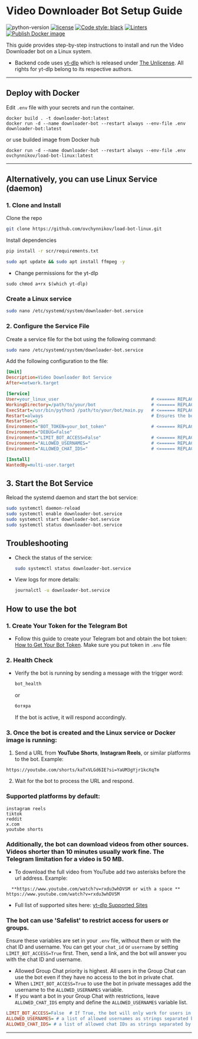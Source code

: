 # Video Downloader Bot Setup Guide

![python-version](https://img.shields.io/badge/python-3.9_3.13-blue.svg)
[![license](https://img.shields.io/badge/License-MIT-blue.svg)](LICENSE)
[![Code style: black](https://img.shields.io/badge/code%20style-black-000000.svg)](https://github.com/psf/black)
[![Linters](https://github.com/ovchynnikov/load-bot-linux/actions/workflows/linets.yml/badge.svg)](https://github.com/ovchynnikov/load-bot-linux/actions/workflows/linets.yml)
[![Publish Docker image](https://github.com/ovchynnikov/load-bot-linux/actions/workflows/github-actions-push-image.yml/badge.svg)](https://github.com/ovchynnikov/load-bot-linux/actions/workflows/github-actions-push-image.yml)

This guide provides step-by-step instructions to install and run the Video Downloader bot on a Linux system.
- Backend code uses [yt-dlp](https://github.com/yt-dlp/yt-dlp) which is released under [The Unlicense](https://unlicense.org/). All rights for yt-dlp belong to its respective authors.
---

## Deploy with Docker


Edit `.env` file with your secrets and run the container.

```
docker build . -t downloader-bot:latest
docker run -d --name downloader-bot --restart always --env-file .env downloader-bot:latest
```
or use builded image from Docker hub
```
docker run -d --name downloader-bot --restart always --env-file .env ovchynnikov/load-bot-linux:latest
```
---

## Alternatively, you can use Linux Service (daemon) 
### 1. Clone and Install
Clone the repo
```sh
git clone https://github.com/ovchynnikov/load-bot-linux.git
```

Install dependencies
```bash
pip install -r scr/requirements.txt
```
```sh
sudo apt update && sudo apt install ffmpeg -y
```
- Change permissions for the yt-dlp
```
sudo chmod a+rx $(which yt-dlp)
```

### Create a Linux service

```sh
sudo nano /etc/systemd/system/downloader-bot.service
```

### 2. Configure the Service File

Create a service file for the bot using the following command:
```bash
sudo nano /etc/systemd/system/downloader-bot.service
```

Add the following configuration to the file:
```ini
[Unit]
Description=Video Downloader Bot Service
After=network.target

[Service]
User=your_linux_user                                   # <====== REPLACE `your_linux_user` with the username that will run the bot.
WorkingDirectory=/path/to/your/bot                     # <====== REPLACE THIS with the absolute path to your bot's folder.
ExecStart=/usr/bin/python3 /path/to/your/bot/main.py   # <====== REPLACE THIS with the command to start your bot. Adjust if you're using a virtual environment.
Restart=always                                         # Ensures the bot restarts automatically if it crashes.
RestartSec=5
Environment="BOT_TOKEN=your_bot_token"                 # <====== REPLACE THIS with your bot token.
Environment="DEBUG=False"
Environment="LIMIT_BOT_ACCESS=False"                   # <====== REPLACE THIS (value is optional. False by default) Type: Boolean
Environment="ALLOWED_USERNAMES="                       # <====== REPLACE THIS (value is optional) Type: string separated by commas. Example: ALLOWED_USERNAMES=username1,username2,username3
Environment="ALLOWED_CHAT_IDS="                        # <====== REPLACE THIS (value is optional) Type: string separated by commas  Example: ALLOWED_CHAT_IDS=12349,12345,123456

[Install]
WantedBy=multi-user.target
```

## 3. Start the Bot Service

Reload the systemd daemon and start the bot service:

```bash
sudo systemctl daemon-reload
sudo systemctl enable downloader-bot.service
sudo systemctl start downloader-bot.service
sudo systemctl status downloader-bot.service
```

## Troubleshooting

- Check the status of the service:
  ```sh
  sudo systemctl status downloader-bot.service
  ```
- View logs for more details:
  ```sh
  journalctl -u downloader-bot.service
  ```

## How to use the bot

### 1. Create Your Token for the Telegram Bot
- Follow this guide to create your Telegram bot and obtain the bot token:
  [How to Get Your Bot Token](https://www.freecodecamp.org/news/how-to-create-a-telegram-bot-using-python/).
  Make sure you put token in `.env` file

### 2. Health Check
- Verify the bot is running by sending a message with the trigger word:
  ```sh
  bot_health
  ```
  or
  ```sh
  ботяра
  ```

  If the bot is active, it will respond accordingly.

### 3. Once the bot is created and the Linux service or Docker image is running:
  1. Send a URL from **YouTube Shorts**, **Instagram Reels**, or similar platforms to the bot.
  Example:
  ```
  https://youtube.com/shorts/kaTxVLGd6IE?si=YaUM3gYjr1kcXqTm
  ```
  2. Wait for the bot to process the URL and respond.

### Supported platforms by default:
```
instagram reels
tiktok
reddit
x.com
youtube shorts
```

### Additionally, the bot can download videos from other sources. Videos shorter than 10 minutes usually work fine. The Telegram limitation for a video is 50 MB.
- To download the full video from YouTube add two asterisks before the url address.
Example:
```
  **https://www.youtube.com/watch?v=rxdu3whDVSM or with a space ** https://www.youtube.com/watch?v=rxdu3whDVSM
```
- Full list of supported sites here: [yt-dlp Supported Sites](https://github.com/yt-dlp/yt-dlp/blob/master/supportedsites.md)

### The bot can use 'Safelist' to restrict access for users or groups.
Ensure these variables are set in your `.env` file, without them or with the chat ID and username.
You can get your `chat_id` or `username` by setting `LIMIT_BOT_ACCESS=True` first. Then, send a link, and the bot will answer you with the chat ID and username.
- Allowed Group Chat priority is highest. All users in the Group Chat can use the bot even if they have no access to the bot in private chat.
- When `LIMIT_BOT_ACCESS=True` to use the bot in private messages add the username to the `ALLOWED_USERNAMES` variable.
- If you want a bot in your Group Chat with restrictions, leave `ALLOWED_CHAT_IDS` empty and define the `ALLOWED_USERNAMES` variable list.
```ini
LIMIT_BOT_ACCESS=False  # If True, the bot will only work for users in ALLOWED_USERNAMES or ALLOWED_CHAT_IDS
ALLOWED_USERNAMES= # a list of allowed usernames as strings separated by commas. Example: ALLOWED_USERNAMES=username1,username2,username3
ALLOWED_CHAT_IDS= # a list of allowed chat IDs as strings separated by commas. Example: ALLOWED_CHAT_IDS=12349,12345,123456
```
---
